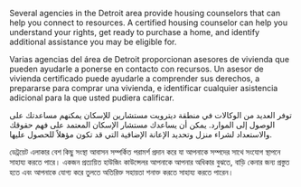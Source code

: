 <RenderIf language="default">
<!-- ### [Housing Counseling](https://housing.state.mi.us/webportal/default.aspx?page=counseling_start) -->

Several agencies in the Detroit area provide housing counselors that can help you connect to resources. A certified housing counselor can help you understand your rights, get ready to purchase a home, and identify additional assistance you may be eligible for.

</RenderIf>

<RenderIf language="es">
<!-- ### Asesoramiento sobre viviendas -->

Varias agencias del área de Detroit proporcionan asesores de vivienda que pueden ayudarle a ponerse en contacto con recursos. Un asesor de vivienda certificado puede ayudarle a comprender sus derechos, a prepararse para comprar una vivienda, e identificar cualquier asistencia adicional para la que usted pudiera calificar.

</RenderIf>

<RenderIf language="ar">
<!-- ### استشارات الإسكان -->

توفر العديد من الوكالات في منطقة ديترويت مستشارين للإسكان يمكنهم مساعدتك على الوصول إلى الموارد. يمكن أن يساعدك مستشار الإسكان
المعتمد على فهم حقوقك والاستعداد لشراء منزل وتحديد الإعانة الإضافية التي قد تكون مؤهلاً للحصول عليها.

</RenderIf>

<RenderIf language="bn">
<!-- ### আবাসন বিষয়ক পরামর্শ -->

ডেট্রয়েট এলাকার বেশ কিছু সংস্থা আবাসন সম্পর্কিত পরামর্শ প্রদান করে যা আপনাকে সম্পদের সাথে সংযোগ স্থাপনে সাহায্য করতে পারে। একজন প্রত্যয়িত হাউজিং কাউন্সেলর আপনাকে আপনার অধিকার বুঝতে, বাড়ি কেনার জন্য প্রস্তুত হতে এবং আপনাকে যোগ্য করে তুলতে অতিরিক্ত সহায়তা শনাক্ত করতে সাহায্য করতে পারেন।

</RenderIf>
